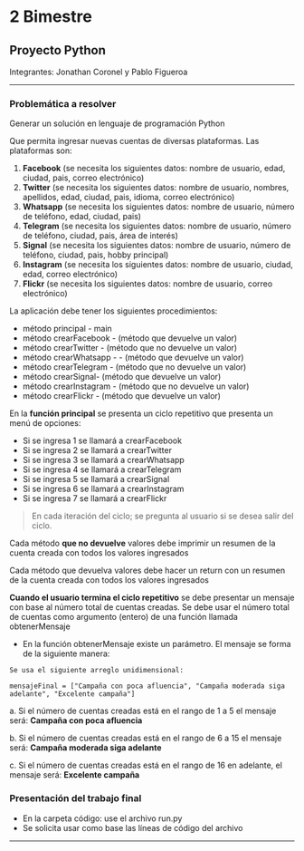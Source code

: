 # 2 Bimestre

## Proyecto Python

Integrantes: Jonathan Coronel y Pablo Figueroa

---

### Problemática a resolver

Generar un solución en lenguaje de programación Python

Que permita ingresar nuevas cuentas de diversas plataformas. Las plataformas son:

1. **Facebook** (se necesita los siguientes datos: nombre de usuario, edad, ciudad, pais, correo electrónico)
2. **Twitter** (se necesita los siguientes datos: nombre de usuario, nombres, apellidos, edad, ciudad, pais, idioma, correo electrónico)
3. **Whatsapp** (se necesita los siguientes datos: nombre de usuario, número de teléfono, edad, ciudad, pais)
4. **Telegram** (se necesita los siguientes datos: nombre de usuario, número de teléfono, ciudad, pais, área de interés)
5. **Signal** (se necesita los siguientes datos: nombre de usuario, número de teléfono, ciudad, pais, hobby principal)
6. **Instagram** (se necesita los siguientes datos: nombre de usuario, ciudad, edad, correo electrónico)
7. **Flickr** (se necesita los siguientes datos: nombre de usuario, correo electrónico)

La aplicación debe tener los siguientes procedimientos:

- método principal - main
- método crearFacebook - (método que devuelve un valor)
- método crearTwitter - (método que no devuelve un valor)
- método crearWhatsapp - - (método que devuelve un valor)
- método crearTelegram - (método que no devuelve un valor)
- método crearSignal- (método que devuelve un valor)
- método crearInstagram - (método que no devuelve un valor)
- método crearFlickr - (método que devuelve un valor)

En la **función principal** se presenta un ciclo repetitivo que presenta un menú de opciones:

- Si se ingresa 1 se llamará a crearFacebook
- Si se ingresa 2 se llamará a crearTwitter
- Si se ingresa 3 se llamará a crearWhatsapp
- Si se ingresa 4 se llamará a crearTelegram
- Si se ingresa 5 se llamará a crearSignal
- Si se ingresa 6 se llamará a crearInstagram
- Si se ingresa 7 se llamará a crearFlickr

> En cada iteración del ciclo; se pregunta al usuario si se desea salir del ciclo.

Cada método **que no devuelve** valores debe imprimir un resumen de la cuenta creada con todos los valores ingresados

Cada método que devuelva valores debe hacer un return con un resumen de la cuenta creada con todos los valores ingresados

**Cuando el usuario termina el ciclo repetitivo** se debe presentar un mensaje con base al número total de cuentas creadas. Se debe usar el número total de cuentas como argumento (entero) de una función llamada obtenerMensaje

- En la función obtenerMensaje existe un parámetro. El mensaje se forma de la siguiente manera:

```
Se usa el siguiente arreglo unidimensional:

mensajeFinal = ["Campaña con poca afluencia", "Campaña moderada siga adelante", "Excelente campaña"]
```

a. Si el número de cuentas creadas está en el rango de 1 a 5 el mensaje será: **Campaña con poca afluencia**

b. Si el número de cuentas creadas está en el rango de 6 a 15 el mensaje será: **Campaña moderada siga adelante**

c. Si el número de cuentas creadas está en el rango de 16 en adelante, el mensaje será: **Excelente campaña**

### Presentación del trabajo final

- En la carpeta código: use el archivo run.py
- Se solicita usar como base las líneas de código del archivo

---
